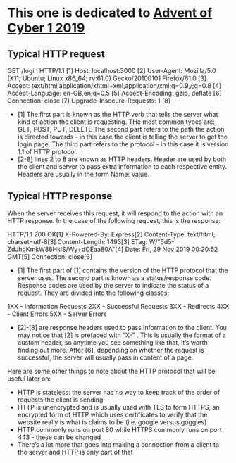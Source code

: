 # This one is dedicated to [Advent of Cyber 1 2019](https://tryhackme.com/r/room/25daysofchristmas)

## Typical HTTP request

GET /login HTTP/1.1 [1]
Host: localhost:3000 [2]
User-Agent: Mozilla/5.0 (X11; Ubuntu; Linux x86_64; rv:61.0) Gecko/20100101 Firefox/61.0 [3]
Accept: text/html,application/xhtml+xml,application/xml;q=0.9,*/*;q=0.8 [4]
Accept-Language: en-GB,en;q=0.5 [5]
Accept-Encoding: gzip, deflate [6]
Connection: close [7]
Upgrade-Insecure-Requests: 1 [8]

- [1] The first part is known as the HTTP verb that tells the server what kind of action the client is requesting. THe most common types are: GET, POST, PUT, DELETE
  The second part refers to the path the action is directed towards - in this case the client is telling the server to get the login page. The third part refers to the protocol - in this case it is version 1.1 of HTTP protocol.
- [2-8] lines 2 to 8 are known as HTTP headers. Header are used by both the client and server to pass extra information to each respective entity. Headers are usually in the form Name: Value. 

## Typical HTTP response
When the server receives this request, it will respond to the action with an HTTP response. In the case of the following request, this is the response:

HTTP/1.1 200 OK[1]
X-Powered-By: Express[2]
Content-Type: text/html; charset=utf-8[3]
Content-Length: 1493[3]
ETag: W/"5d5-ZdJhoKmkW86HklS/Wy+dOEaa80A"[4]
Date: Fri, 29 Nov 2019 00:20:52 GMT[5]
Connection: close[6]

<!DOCTYPE html>
<html>

- [1] The first part of [1] contains the version of the HTTP protocol that the server uses. The second part is known as a status/response code. Response codes are used by the server to indicate the status of a request. They are divided into the following classes:

1XX - Information Requests
2XX - Successful Requests
3XX - Redirects
4XX - Client Errors
5XX - Server Errors

- [2]-[8] are response headers used to pass information to the client. You may notice that [2] is prefaced with “X-” . This is usually the format of a custom header, so anytime you see something like that, it’s worth finding out more. After [6], depending on whether the request is successful, the server will usually pass in content of a page.

Here are some other things to note about the HTTP protocol that will be useful later on:

- HTTP is stateless: the server has no way to keep track of the order of requests the client is sending
- HTTP is unencrypted and is usually used with TLS to form HTTPS, an encrypted form of HTTP which uses certificates to verify that the website really is what is claims to be (i.e. google versus goggles)
- HTTP commonly runs on port 80 while HTTPS commonly runs on port 443 - these can be changed
- There’s a lot more that goes into making a connection from a client to the server and HTTP is only part of that


